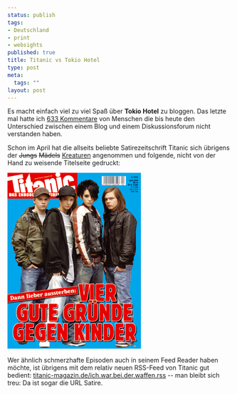 ```yaml
--- 
status: publish
tags: 
- Deutschland
- print
- websights
published: true
title: Titanic vs Tokio Hotel
type: post
meta: 
  tags: ""
layout: post
---
```

Es macht einfach viel zu viel Spaß über <strong>Tokio Hotel</strong> zu bloggen. Das letzte mal hatte ich <a href="http://fredericiana.de/archives/2005/08/29/tokio-hotel/">633 Kommentare</a> von Menschen die bis heute den Unterschied zwischen einem Blog und einem Diskussionsforum nicht verstanden haben.

Schon im April hat die allseits beliebte Satirezeitschrift Titanic sich übrigens der <del>Jungs</del> <del>Mädels</del> <ins>Kreaturen</ins> angenommen und folgende, nicht von der Hand zu weisende Titelseite gedruckt:

<img id="image717" src="/media/wp/2006/11/titanic-tokio-hotel.jpeg" alt="Titanic Cover Tokio Hotel" class="centered" />

Wer ähnlich schmerzhafte Episoden auch in seinem Feed Reader haben möchte, ist übrigens mit dem relativ neuen RSS-Feed von Titanic gut bedient: <a href="http://www.titanic-magazin.de/ich.war.bei.der.waffen.rss">titanic-magazin.de/ich.war.bei.der.waffen.rss</a> -- man bleibt sich treu: Da ist sogar die URL Satire.
